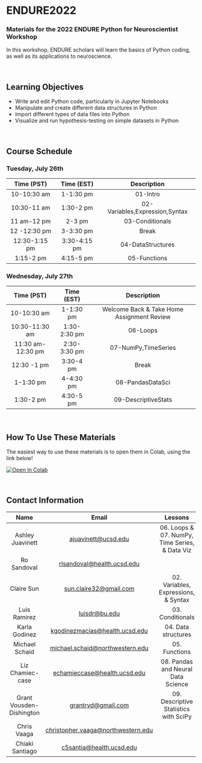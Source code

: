# ENDURE2022
### Materials for the 2022 ENDURE Python for Neuroscientist Workshop
In this workshop, ENDURE scholars will learn the basics of Python coding, as well as its applications to neuroscience.

<br>

## Learning Objectives
* Write and edit Python code, particularly in Jupyter Notebooks
* Manipulate and create different data structures in Python
* Import different types of data files into Python
* Visualize and run hypothesis-testing on simple datasets in Python 

<br>


## Course Schedule
### Tuesday, July 26th

| Time (PST) |    Time (EST)   | Description |
|:----------------:|:----------------:|:---------------------------------:|
|    10-10:30 am   |  1-1:30 pm  | 01-Intro |
|    10:30-11 am   | 1:30-2 pm | 02-Variables,Expression,Syntax |
|    11 am-12 pm  | 2-3 pm | 03-Conditionals |
|    12 -12:30 pm   |    3-3:30 pm    | Break |
| 12:30-1:15 pm | 3:30-4:15 pm | 04-DataStructures |
| 1:15-2 pm | 4:15-5 pm| 05-Functions|

### Wednesday, July 27th
| Time (PST) |    Time (EST)   | Description |
|:----------------:|:----------------:|:---------------------------------:|
|    10-10:30 am   |  1-1:30 pm  | Welcome Back & Take Home Assignment Review | 
|    10:30-11:30 am   | 1:30-2:30 pm | 06-Loops|
|    11:30 am-12:30 pm  | 2:30-3:30 pm | 07-NumPy,TimeSeries |
|    12:30 -1 pm   |    3:30-4 pm    | Break |
| 1-1:30 pm | 4-4:30 pm | 08-PandasDataSci |
| 1:30-2 pm | 4:30-5 pm| 09-DescriptiveStats|

<br>

## How To Use These Materials
The easiest way to use these materials is to open them in Colab, using the link below!

[![Open In Colab](https://colab.research.google.com/assets/colab-badge.svg)](https://colab.research.google.com/github/STARTneuro/ENDURE2022)

<br>

## Contact Information

| Name |   Email   | Lessons | 
|:----------------:|:----------------:|:---------------------------------:|
| Ashley Juavinett | ajuavinett@ucsd.edu | 06. Loops & 07. NumPy,  Time Series, & Data Viz  |
| Ro Sandoval | rlsandoval@health.ucsd.edu |   |
| Claire Sun | sun.claire32@gmail.com | 02. Variables, Expressions, & Syntax |
| Luis Ramirez | luisdr@bu.edu | 03. Conditionals |
| Karla Godinez | kgodinezmacias@health.ucsd.edu | 04. Data structures |
| Michael Schaid | michael.schaid@northwestern.edu | 05. Functions |
| Liz Chamiec-case | echamieccase@health.ucsd.edu | 08. Pandas and Neural Data Science |
| Grant Vousden-Dishington | grantrvd@gmail.com | 09. Descriptive Statistics with SciPy |
| Chris Vaaga | christopher.vaaga@northwestern.edu | |
| Chiaki Santiago | c5santia@health.ucsd.edu | |


